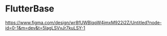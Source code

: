 # FlutterBase

https://www.figma.com/design/wr8fUWBlqqW4jmxM922i2Z/Untitled?node-id=0-1&m=dev&t=5IagLSVvJr7kuLSY-1
